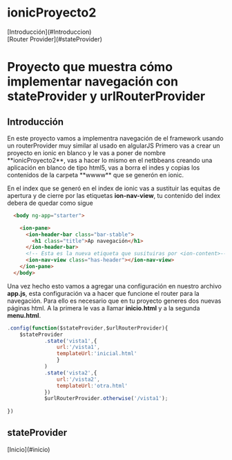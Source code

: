 # ionicProyecto2
<div id="inicio"></div>
[Introducción](#Introduccion)<br>
[Router Provider](#stateProvider)<br>

<h1>Proyecto  que muestra cómo implementar navegación con stateProvider y urlRouterProvider</h1>

<h2 id="introduccion">Introducción</h2>
En este proyecto vamos a implementra navegación de el framework usando un routerProvider muy similar al usado en algularJS
Primero vas a crear un proyecto en ionic en blanco y le vas a poner de nombre **ionicProyecto2**, vas a hacer lo mismo en el netbbeans creando una  aplicación en blanco de tipo html5, vas a borra el indes y copias los contenidos de la carpeta **wwww** que se generón en ionic.

En el index que se generó en el index de ionic vas a sustituir las equitas de apertura y de cierre **<ion-cotent>** por las etiquetas **ion-nav-view**, tu contenido del index debera de quedar como sigue
```html
  <body ng-app="starter">

    <ion-pane>
      <ion-header-bar class="bar-stable">
        <h1 class="title">Ap navegación</h1>
      </ion-header-bar>
      <!-- Esta es la nueva etiqueta que susituiras por <ion-content>-->
      <ion-nav-view class="has-header"></ion-nav-view>
    </ion-pane>
  </body>
```

Una vez hecho esto vamos a agregar una configuración en nuestro archivo **app.js**, esta configuración va a hacer que funcione el router para la navegación. Para ello es necesario que en tu proyecto generes dos nuevas páginas html. A la primera le vas a llamar **inicio.html** y a la segunda **menu.html**.

```javascript
.config(function($stateProvider,$urlRouterProvider){
    $stateProvider
            .state('vista1',{
                url:'/vista1',
                templateUrl:'inicial.html'
                }
            )
            .state('vista2',{
                url:'/vista2',
                templateUrl:'otra.html'
            })
            $urlRouterProvider.otherwise('/vista1');
    
}) 
```
<h2 id="stateProvider">stateProvider</h2>
[Inicio](#inicio)
